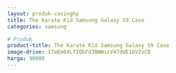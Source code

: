 ```yaml
---
layout: produk-casinghp
title: The Karate Kid Samsung Galaxy S9 Case
categories: samsung

# Produk
product-title: The Karate Kid Samsung Galaxy S9 Case
image-drive: 17wEm04LfIQbFd3BWWicV47dUE1bV2xCB
harga: 90000
---
```

